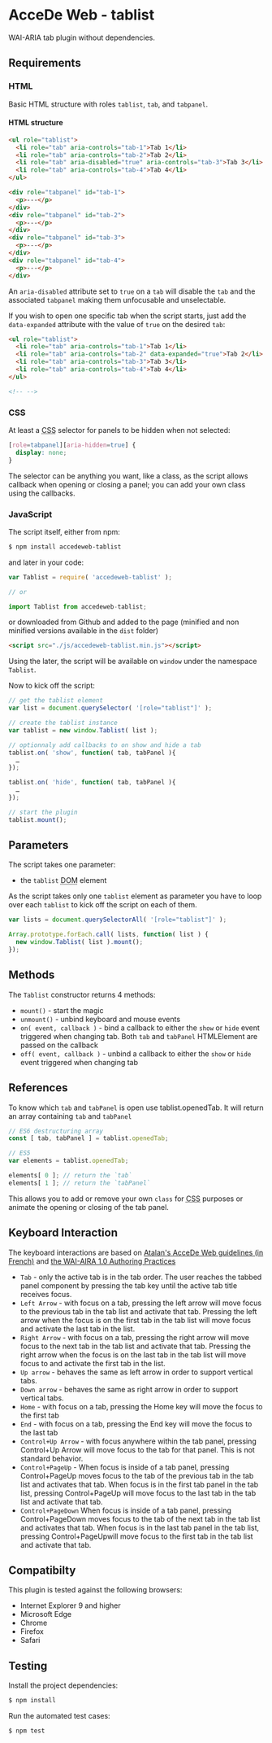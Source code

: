 # AcceDe Web - tablist

WAI-ARIA tab plugin without dependencies.

## Requirements

### HTML

Basic HTML structure with roles `tablist`, `tab`, and `tabpanel`.

#### HTML structure

```html
<ul role="tablist">
  <li role="tab" aria-controls="tab-1">Tab 1</li>
  <li role="tab" aria-controls="tab-2">Tab 2</li>
  <li role="tab" aria-disabled="true" aria-controls="tab-3">Tab 3</li>
  <li role="tab" aria-controls="tab-4">Tab 4</li>
</ul>

<div role="tabpanel" id="tab-1">
  <p>---</p>
</div>
<div role="tabpanel" id="tab-2">
  <p>---</p>
</div>
<div role="tabpanel" id="tab-3">
  <p>---</p>
</div>
<div role="tabpanel" id="tab-4">
  <p>---</p>
</div>
```

An `aria-disabled` attribute set to `true` on a `tab` will disable the `tab` and the associated `tabpanel` making them unfocusable and unselectable.

If you wish to open one specific tab when the script starts, just add the `data-expanded` attribute with the value of `true` on the desired `tab`:

```html
<ul role="tablist">
  <li role="tab" aria-controls="tab-1">Tab 1</li>
  <li role="tab" aria-controls="tab-2" data-expanded="true">Tab 2</li>
  <li role="tab" aria-controls="tab-3">Tab 3</li>
  <li role="tab" aria-controls="tab-4">Tab 4</li>
</ul>

<!-- -->
```

### CSS

At least a <abbr title="Cascading Style Sheets">CSS</abbr> selector for panels to be hidden when not selected:

```css
[role=tabpanel][aria-hidden=true] {
  display: none;
}
```

The selector can be anything you want, like a class, as the script allows callback when opening or closing a panel; you can add your own class using the callbacks.

### JavaScript

The script itself, either from npm:

```bash
$ npm install accedeweb-tablist
```

and later in your code:

```js
var Tablist = require( 'accedeweb-tablist' );

// or

import Tablist from accedeweb-tablist;
```

or downloaded from Github and added to the page (minified and non minified versions available in the `dist` folder)

```html
<script src="./js/accedeweb-tablist.min.js"></script>
```

Using the later, the script will be available on `window` under the namespace `Tablist`.

Now to kick off the script:

```js
// get the tablist element
var list = document.querySelector( '[role="tablist"]' );

// create the tablist instance
var tablist = new window.Tablist( list );

// optionnaly add callbacks to on show and hide a tab
tablist.on( 'show', function( tab, tabPanel ){
  …
});

tablist.on( 'hide', function( tab, tabPanel ){
  …
});

// start the plugin
tablist.mount();
```

## Parameters

The script takes one parameter:

* the `tablist` <abbr title="Document Object Model">DOM</abbr> element

As the script takes only one `tablist` element as parameter you have to loop over each `tablist` to kick off the script on each of them.

```js
var lists = document.querySelectorAll( '[role="tablist"]' );

Array.prototype.forEach.call( lists, function( list ) {
  new window.Tablist( list ).mount();
});
```

## Methods

The `Tablist` constructor returns 4 methods:

* `mount()` - start the magic
* `unmount()` - unbind keyboard and mouse events
* `on( event, callback )` - bind a callback to either the `show` or `hide` event triggered when changing tab. Both `tab` and `tabPanel` HTMLElement are passed on the callback
* `off( event, callback )` - unbind a callback to either the `show` or `hide` event triggered when changing tab

## References

To know which `tab` and `tabPanel` is open use tablist.openedTab. It will return an array containing `tab` and `tabPanel`

```js
// ES6 destructuring array
const [ tab, tabPanel ] = tablist.openedTab;

// ES5
var elements = tablist.openedTab;

elements[ 0 ]; // return the `tab`
elements[ 1 ]; // return the `tabPanel`
```

This allows you to add or remove your own `class` for <abbr title="Cascading Style Sheets">CSS</abbr> purposes or animate the opening or closing of the tab panel.

## Keyboard Interaction

The keyboard interactions are based on [Atalan's AcceDe Web guidelines (in French)](http://www.accede-web.com/notices/interface-riche/accordeons/) and [the WAI-AIRA 1.0 Authoring Practices](https://www.w3.org/TR/2013/WD-wai-aria-practices-20130307/#tabpanel)

* `Tab` - only the active tab is in the tab order. The user reaches the tabbed panel component by pressing the tab key until the active tab title receives focus.
* `Left Arrow` - with focus on a tab, pressing the left arrow will move focus to the previous tab in the tab list and activate that tab. Pressing the left arrow when the focus is on the first tab in the tab list will move focus and activate the last tab in the list.
* `Right Arrow` - with focus on a tab, pressing the right arrow will move focus to the next tab in the tab list and activate that tab. Pressing the right arrow when the focus is on the last tab in the tab list will move focus to and activate the first tab in the list.
* `Up arrow` - behaves the same as left arrow in order to support vertical tabs.
* `Down arrow` - behaves the same as right arrow in order to support vertical tabs.
* `Home` - with focus on a tab, pressing the Home key will move the focus to the first tab
* `End` - with focus on a tab, pressing the End key will move the focus to the last tab
* `Control+Up Arrow` - with focus anywhere within the tab panel, pressing Control+Up Arrow will move focus to the tab for that panel. This is not standard behavior.
* `Control+PageUp` - When focus is inside of a tab panel, pressing Control+PageUp moves focus to the tab of the previous tab in the tab list and activates that tab. When focus is in the first tab panel in the tab list, pressing Control+PageUp will move focus to the last tab in the tab list and activate that tab.
* `Control+PageDown` When focus is inside of a tab panel, pressing Control+PageDown moves focus to the tab of the next tab in the tab list and activates that tab. When focus is in the last tab panel in the tab list, pressing Control+PageUpwill move focus to the first tab in the tab list and activate that tab.


## Compatibilty

This plugin is tested against the following browsers:

* Internet Explorer 9 and higher
* Microsoft Edge
* Chrome
* Firefox
* Safari


## Testing

Install the project dependencies:

```bash
$ npm install
```

Run the automated test cases:

```bash
$ npm test
```
